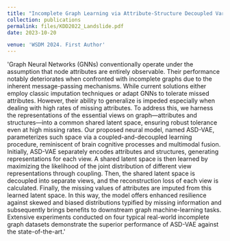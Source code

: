 ```yaml
---
title: "Incomplete Graph Learning via Attribute-Structure Decoupled Variational Auto-Encoder"
collection: publications
permalink: files/KDD2022_Landslide.pdf
date: 2023-10-20

venue: 'WSDM 2024. First Author'
---
```

'Graph Neural Networks (GNNs) conventionally operate under the assumption that node attributes are entirely observable. Their performance notably deteriorates when confronted with incomplete graphs due to the inherent message-passing mechanisms. While current solutions either employ classic imputation techniques or adapt GNNs to tolerate missed attributes. However, their ability to generalize is impeded especially when dealing with high rates of missing attributes.
To address this, we harness the representations of the essential views on graph—attributes and structures—into a common shared latent space, ensuring robust tolerance even at high missing rates. Our proposed neural model, named ASD-VAE, parameterizes such space via a coupled-and-decoupled learning procedure, reminiscent of brain cognitive processes and multimodal fusion.
Initially, ASD-VAE separately encodes attributes and structures, generating representations for each view. A shared latent space is then learned by maximizing the likelihood of the joint distribution of different view representations through coupling. Then, the shared latent space is decoupled into separate views, and the reconstruction loss of each view is calculated. Finally, the missing values of attributes are imputed from this learned latent space. 
In this way, the model offers enhanced resilience against skewed and biased distributions typified by missing information and subsequently brings benefits to downstream graph machine-learning tasks. Extensive experiments conducted on four typical real-world incomplete graph datasets demonstrate the superior performance of ASD-VAE against the state-of-the-art.'
